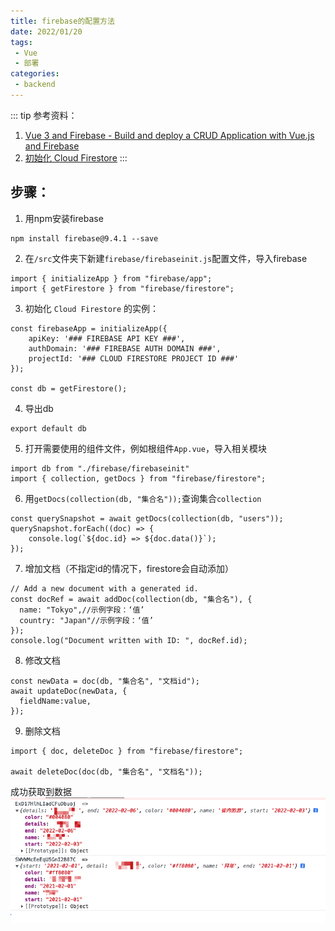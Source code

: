 ```yaml
---
title: firebase的配置方法
date: 2022/01/20
tags:
 - Vue
 - 部署
categories:
 - backend
---
```

::: tip 参考资料：
1. [Vue 3 and Firebase - Build and deploy a CRUD Application with Vue.js and Firebase](https://youtu.be/Htt8AKeF1Kw?t=193)
2. [初始化 Cloud Firestore](https://firebase.google.com/docs/firestore/quickstart#initialize)
::: 

## 步骤：
1. 用npm安装firebase
```
npm install firebase@9.4.1 --save
```

2. 在`/src`文件夹下新建`firebase/firebaseinit.js`配置文件，导入firebase
```
import { initializeApp } from "firebase/app";  
import { getFirestore } from "firebase/firestore";
```

3. 初始化 `Cloud Firestore` 的实例：
``` 
const firebaseApp = initializeApp({ 
	apiKey: '### FIREBASE API KEY ###', 
	authDomain: '### FIREBASE AUTH DOMAIN ###', 
	projectId: '### CLOUD FIRESTORE PROJECT ID ###'  
});  
  
const db = getFirestore();

```

4. 导出db
```
export default db
```

5. 打开需要使用的组件文件，例如根组件`App.vue`，导入相关模块
```
import db from "./firebase/firebaseinit"
import { collection, getDocs } from "firebase/firestore";

```

6. 用`getDocs(collection(db, "集合名"));`查询集合`collection`
```  
const querySnapshot = await getDocs(collection(db, "users"));  
querySnapshot.forEach((doc) => { 
	console.log(`${doc.id} => ${doc.data()}`);  
});
```
7. 增加文档（不指定id的情况下，firestore会自动添加）
```
// Add a new document with a generated id.
const docRef = await addDoc(collection(db, "集合名"), {
  name: "Tokyo",//示例字段：‘值’
  country: "Japan"//示例字段：‘值’
});
console.log("Document written with ID: ", docRef.id);
```
8. 修改文档
```
const newData = doc(db, "集合名", "文档id");
await updateDoc(newData, {
  fieldName:value,
});

```
9.  删除文档
```
import { doc, deleteDoc } from "firebase/firestore";

await deleteDoc(doc(db, "集合名", "文档名"));
```

成功获取到数据
![output](/img/firebase-output.jpg)
